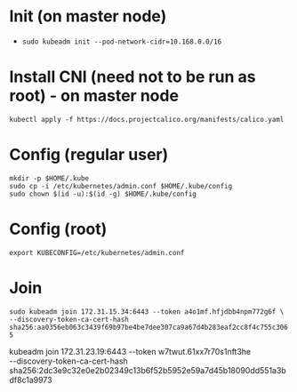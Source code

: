 # Init (on master node)
* `sudo kubeadm init --pod-network-cidr=10.168.0.0/16`

# Install CNI (need not to be run as root) - on master node
`kubectl apply -f https://docs.projectcalico.org/manifests/calico.yaml`

# Config (regular user)
```
mkdir -p $HOME/.kube
sudo cp -i /etc/kubernetes/admin.conf $HOME/.kube/config
sudo chown $(id -u):$(id -g) $HOME/.kube/config
```

# Config (root)
`export KUBECONFIG=/etc/kubernetes/admin.conf`

# Join
`sudo kubeadm join 172.31.15.34:6443 --token a4o1mf.hfjdbb4npm772g6f \
 --discovery-token-ca-cert-hash sha256:aa0356eb063c3439f69b97be4be7dee307ca9a67d4b283eaf2cc8f4c755c3065`

 kubeadm join 172.31.23.19:6443 --token w7twut.61xx7r70s1nft3he \
 	--discovery-token-ca-cert-hash sha256:2dc3e9c32e0e2b02349c13b6f52b5952e59a7d45b18090dd551a3bdf8c1a9973
